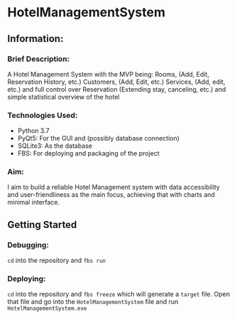 # HotelManagementSystem

## Information:
### Brief Description:
A Hotel Management System with the MVP being: Rooms, (Add, Edit, Reservation History, etc.) Customers, (Add, Edit, etc.) Services, (Add, edit, etc.) and full control over Reservation (Extending stay, canceling, etc.) and simple statistical overview of the hotel

### Technologies Used:

- Python 3.7
- PyQt5: For the GUI and (possibly database connection)
- SQLite3: As the database
- FBS: For deploying and packaging of the project

### Aim:
I aim to build a reliable Hotel Management system with data accessibility and user-friendliness as the main focus, achieving that with charts and minimal interface.

## Getting Started

### Debugging:
`cd` into the repository and `fbs run`

### Deploying:
`cd` into the repository and `fbs freeze` which will generate a `target` file. Open that file and go into the `HotelManagementSystem` file and run `HotelManagementSystem.exe`
